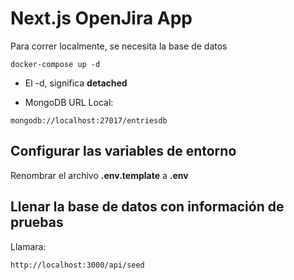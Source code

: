 # Next.js OpenJira App

Para correr localmente, se necesita la base de datos

```
docker-compose up -d
```

- El -d, significa **detached**

- MongoDB URL Local:

```
mongodb://localhost:27017/entriesdb
```

## Configurar las variables de entorno

Renombrar el archivo **.env.template** a **.env**

## Llenar la base de datos con información de pruebas

Llamara:

```
http://localhost:3000/api/seed
```
